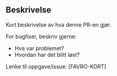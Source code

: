 ## Beskrivelse
Kort beskrivelse av hva denne PR-en gjør.

For bugfixer, beskriv gjerne:
- Hva var problemet?
- Hvordan har det blitt løst?

Lenke til oppgave/issue: [FAVRO-KORT]
